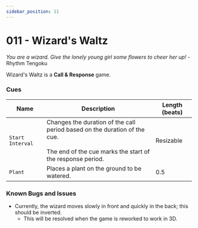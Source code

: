 ```yaml
---
sidebar_position: 11
---
```

# 011 - Wizard's Waltz

*You are a wizard. Give the lonely young girl some flowers to cheer her up!* - Rhythm Tengoku

Wizard's Waltz is a **Call & Response** game.

### Cues

|Name|Description|Length (beats)|
|---|---|---|
|`Start Interval`|Changes the duration of the call period based on the duration of the cue. <br></br>The end of the cue marks the start of the response period.|Resizable|
|`Plant`|Places a plant on the ground to be watered.|0.5|


### Known Bugs and Issues
- Currently, the wizard moves slowly in front and quickly in the back; this should be inverted.
	- This will be resolved when the game is reworked to work in 3D.

